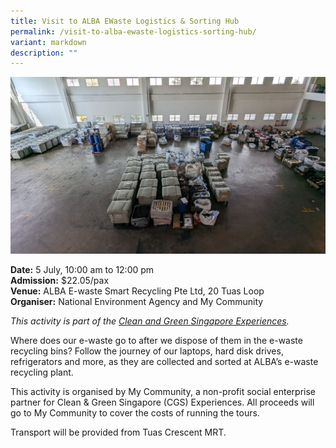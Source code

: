 ```yaml
---
title: Visit to ALBA EWaste Logistics & Sorting Hub
permalink: /visit-to-alba-ewaste-logistics-sorting-hub/
variant: markdown
description: ""
---
```

![ALBA](/images/Tours/ALBA_My_Community.jpg)

**Date:** 5 July, 10:00 am to 12:00 pm<br>
**Admission:** $22.05/pax <br>
**Venue:** ALBA E-waste Smart Recycling Pte Ltd, 20 Tuas Loop<br>
**Organiser:** National Environment Agency and My Community

*This activity is part of the [Clean and Green Singapore Experiences](https://www.cgs.gov.sg/cgs-experiences).*

Where does our e-waste go to after we dispose of them in the e-waste recycling bins? Follow the journey of our laptops, hard disk drives, refrigerators and more, as they are collected and sorted at ALBA’s e-waste recycling plant.

This activity is organised by My Community, a non-profit social enterprise partner for Clean &amp; Green Singapore (CGS) Experiences. All proceeds will go to My Community to cover the costs of running the tours.

Transport will be provided from Tuas Crescent MRT.

<a class="btn-link" target="_blank" href="https://mycommunity.org.sg/programme/open-my-factory-alba-e-waste-sorting-logistics-hub/">
	<img src="/images/gogreensg_website-32.png">
</a>

<style>
	.btn-link {
		display: none;
	}
	a.btn-link[target="_blank"]:after {
	display: none;
}
	.btn-link > img {
		width: 100%;
	}
</style>